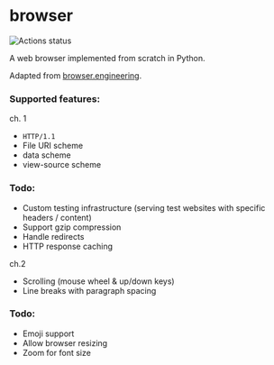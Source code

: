 # browser

![Actions status](https://github.com/KevinL10/browser/actions/workflows/CI.yml/badge.svg)


A web browser implemented from scratch in Python.


Adapted from [browser.engineering](https://browser.engineering/).



### Supported features:

ch. 1
- `HTTP/1.1`
- File URI scheme
- data scheme
- view-source scheme


### Todo:
- Custom testing infrastructure (serving test websites with specific headers / content)
- Support gzip compression
- Handle redirects
- HTTP response caching


ch.2 
- Scrolling (mouse wheel & up/down keys)
- Line breaks with paragraph spacing 

### Todo:
- Emoji support
- Allow browser resizing
- Zoom for font size

